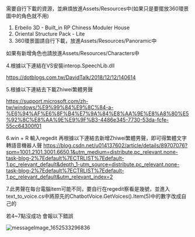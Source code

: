 需要自行下載的資源，並麻煩放進Assets/Resources中(如果只是要擺放360環景圖中的角色就不用)
1. Erbeilo 3D - Built_in RP Chiness Moduler House
2. Oriental Structure Pack - Lite
3. 360環景圖請自行下載，放進Assets/Resources/Panoramic中

如果有新增角色也請放進Assets/Resources/Characters中


4.根據以下連結在VS安裝interop.SpeechLib.dll

https://dotblogs.com.tw/DavidTalk/2018/12/12/140614

5.根據以下連結去下載Zhiwei繁體男聲

https://support.microsoft.com/zh-tw/windows/%E9%99%84%E9%8C%84-a-%E6%94%AF%E6%8F%B4%E7%9A%84%E8%AA%9E%E8%A8%80%E5%92%8C%E8%AA%9E%E9%9F%B3-4486e345-7730-53da-fcfe-55cc64300f01

6.win + R 輸入regedit 再根據以下連結去新增Zhiwei繁體男聲，即可得繁體文字轉語音機器人聲
https://blog.csdn.net/u014137602/article/details/89707076?spm=1001.2101.3001.6650.1&utm_medium=distribute.pc_relevant.none-task-blog-2%7Edefault%7ECTRLIST%7Edefault-1.pc_relevant_default&depth_1-utm_source=distribute.pc_relevant.none-task-blog-2%7Edefault%7ECTRLIST%7Edefault-1.pc_relevant_default&utm_relevant_index=2

7.此男聲在每台電腦item可能不同，要自行在regedit察看是幾號，並進入text_to_voice.cs中將原先的ChatbotVoice.GetVoices().Item(5)中的數字改成自己的

若4~7點沒成功 會報以下錯誤

![messageImage_1652533296836](https://user-images.githubusercontent.com/59390771/168429217-35d8cee0-fb63-49d5-a5fa-6530705df67c.jpeg)
